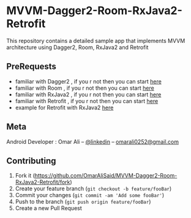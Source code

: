 # MVVM-Dagger2-Room-RxJava2-Retrofit
This repository contains a detailed sample app that implements MVVM architecture using Dagger2, Room, RxJava2 and Retrofit

## PreRequests
* familiar with Dagger2 , if you r not then you can start  <a href="https://blog.mindorks.com/a-complete-guide-to-learn-dagger-2-b4c7a570d99c">here</a> 
* familiar with Room , if you r not then you can start  <a href="https://medium.freecodecamp.org/room-sqlite-beginner-tutorial-2e725e47bfab">here</a> 
* familiar with RxJava2 , if you r not then you can start  <a href="https://medium.com/@factoryhr/understanding-java-rxjava-for-beginners-5eacb8de12ca">here</a>
* familiar with Retrofit , if you r not then you can start  <a href="https://medium.com/@prakash_pun/retrofit-a-simple-android-tutorial-48437e4e5a23">here</a>
* example for Retrofit with RxJava2  <a href="https://medium.com/3xplore/handling-api-calls-using-retrofit-2-and-rxjava-2-1871c891b6ae">here</a>



## Meta

Android Developer : Omar Ali – [@linkedin](https://www.linkedin.com/in/omarali-s/) – omarali0252@gmail.com


## Contributing

1. Fork it (<https://github.com/OmarAliSaid/MVVM-Dagger2-Room-RxJava2-Retrofit/fork>)
2. Create your feature branch (`git checkout -b feature/fooBar`)
3. Commit your changes (`git commit -am 'Add some fooBar'`)
4. Push to the branch (`git push origin feature/fooBar`)
5. Create a new Pull Request
